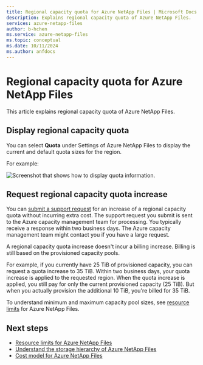 ```yaml
---
title: Regional capacity quota for Azure NetApp Files | Microsoft Docs
description: Explains regional capacity quota of Azure NetApp Files.
services: azure-netapp-files
author: b-hchen
ms.service: azure-netapp-files
ms.topic: conceptual
ms.date: 10/11/2024
ms.author: anfdocs
---
```

# Regional capacity quota for Azure NetApp Files

This article explains regional capacity quota of Azure NetApp Files.

## Display regional capacity quota

You can select **Quota** under Settings of Azure NetApp Files to display the current and default quota sizes for the region. 

For example: 

![Screenshot that shows how to display quota information.](./media/regional-capacity-quota/quota-display.png) 

## Request regional capacity quota increase

You can [submit a support request](azure-netapp-files-resource-limits.md#request-limit-increase) for an increase of a regional capacity quota without incurring extra cost. The support request you submit is sent to the Azure capacity management team for processing. You typically receive a response within two business days. The Azure capacity management team might contact you if you have a large request.  

A regional capacity quota increase doesn't incur a billing increase. Billing is still based on the provisioned capacity pools.

For example, if you currently have 25 TiB of provisioned capacity, you can request a quota increase to 35 TiB.  Within two business days, your quota increase is applied to the requested region. When the quota increase is applied, you still pay for only the current provisioned capacity (25 TiB). But when you actually provision the additional 10 TiB, you're billed for 35 TiB.

To understand minimum and maximum capacity pool sizes, see [resource limits](azure-netapp-files-resource-limits.md#resource-limits) for Azure NetApp Files.

## Next steps  

- [Resource limits for Azure NetApp Files](azure-netapp-files-resource-limits.md)
- [Understand the storage hierarchy of Azure NetApp Files](azure-netapp-files-understand-storage-hierarchy.md)
- [Cost model for Azure NetApp Files](azure-netapp-files-cost-model.md)
